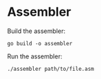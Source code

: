 # Assembler

Build the assembler:

```
go build -o assembler
```

Run the assembler:

```
./assembler path/to/file.asm
```